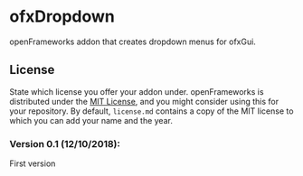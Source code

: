 ofxDropdown
=====================================

openFrameworks addon that creates dropdown menus for ofxGui.

License
-------
State which license you offer your addon under. openFrameworks is distributed under the [MIT License](https://en.wikipedia.org/wiki/MIT_License), and you might consider using this for your repository. By default, `license.md` contains a copy of the MIT license to which you can add your name and the year.


### Version 0.1 (12/10/2018):
First version


